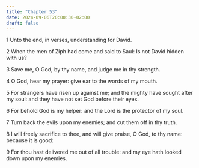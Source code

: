 ```yaml
---
title: "Chapter 53"
date: 2024-09-06T20:00:30+02:00
draft: false
---
```



1 Unto the end, in verses, understanding for David.

2 When the men of Ziph had come and said to Saul: Is not David hidden with us?

3 Save me, O God, by thy name, and judge me in thy strength.

4 O God, hear my prayer: give ear to the words of my mouth.

5 For strangers have risen up against me; and the mighty have sought after my soul: and they have not set God before their eyes.

6 For behold God is my helper: and the Lord is the protector of my soul.

7 Turn back the evils upon my enemies; and cut them off in thy truth.

8 I will freely sacrifice to thee, and will give praise, O God, to thy name: because it is good:

9 For thou hast delivered me out of all trouble: and my eye hath looked down upon my enemies.

